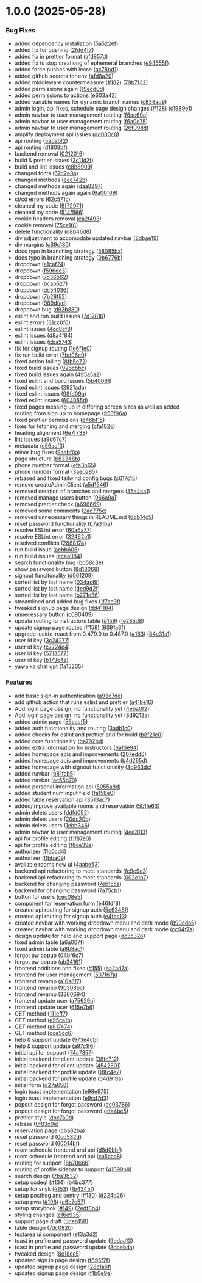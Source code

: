 # 1.0.0 (2025-05-28)


### Bug Fixes

* added dependency installation ([5a522ef](https://github.com/CMSC-127-Final-Project/cmsc-127-app/commit/5a522efd84425e8a163741d715d9d0209256233e))
* added fix for pushing ([2fdd4f7](https://github.com/CMSC-127-Final-Project/cmsc-127-app/commit/2fdd4f79a68f4e3698dc11cb03e53878c2d68800))
* added fix in prettier format ([afd857d](https://github.com/CMSC-127-Final-Project/cmsc-127-app/commit/afd857d01d4643b1d8a024c3f29ff66019f38c20))
* added fix to stop creationg of ephemeral branches ([e94555f](https://github.com/CMSC-127-Final-Project/cmsc-127-app/commit/e94555fdf0fd3d8b44d4055ad76c8576960cd4e9))
* added force pushes with lease ([ac78bd1](https://github.com/CMSC-127-Final-Project/cmsc-127-app/commit/ac78bd19487ce0482f29b4550dbbfee945456887))
* added github secrets for env ([afd8a20](https://github.com/CMSC-127-Final-Project/cmsc-127-app/commit/afd8a20501b127047a83beb7742476242c1d52b1))
* added middleware countermeasure ([#182](https://github.com/CMSC-127-Final-Project/cmsc-127-app/issues/182)) ([79b7f32](https://github.com/CMSC-127-Final-Project/cmsc-127-app/commit/79b7f32a53cfba1b2871502016b5cf69bd4afe4b))
* added permissions again ([19ecd0d](https://github.com/CMSC-127-Final-Project/cmsc-127-app/commit/19ecd0ddfb4316849814e5713efaa026a7d284bf))
* added permissions to actions ([e603a42](https://github.com/CMSC-127-Final-Project/cmsc-127-app/commit/e603a4216a2f2c19dd43b3ec8e11d1ed9eb1a94e))
* added variable names for dynamic branch names ([c838ad9](https://github.com/CMSC-127-Final-Project/cmsc-127-app/commit/c838ad90b0508c56505643caf722f74d4343b9f5))
* admin login, api fixes, schedule page design changes ([#128](https://github.com/CMSC-127-Final-Project/cmsc-127-app/issues/128)) ([c1989e1](https://github.com/CMSC-127-Final-Project/cmsc-127-app/commit/c1989e16d8d8c18619270398a3f2ba5f548bb1ca))
* admin navbar to user management routing ([f6ae60a](https://github.com/CMSC-127-Final-Project/cmsc-127-app/commit/f6ae60ab935f64e534515e53763a05107042c53d))
* admin navbar to user management routing ([f6a0e75](https://github.com/CMSC-127-Final-Project/cmsc-127-app/commit/f6a0e75d564329ec587ab12e2dbde49f61deaa1c))
* admin navbar to user management routing ([26f09dd](https://github.com/CMSC-127-Final-Project/cmsc-127-app/commit/26f09dd109801eea6e848dd8c67a82cff992f29d))
* amplify deployment api issues ([dd080c8](https://github.com/CMSC-127-Final-Project/cmsc-127-app/commit/dd080c8e586014e66c3bc116750d4b0be66d94f0))
* api routing ([52cebf2](https://github.com/CMSC-127-Final-Project/cmsc-127-app/commit/52cebf2b0cbf23d9af826bb62af14491df9ce903))
* api routing ([d1808bf](https://github.com/CMSC-127-Final-Project/cmsc-127-app/commit/d1808bf6b358acb16d85249dc45cb85369a077d5))
* backend removal ([0212016](https://github.com/CMSC-127-Final-Project/cmsc-127-app/commit/02120162304fe14b78af9e8de97bf6d5bbf8bb30))
* build & prettier issues ([3c11d2f](https://github.com/CMSC-127-Final-Project/cmsc-127-app/commit/3c11d2f6348b5fc43d7d5cfad4b3457eadd7cea7))
* build and lint issues ([c8b8909](https://github.com/CMSC-127-Final-Project/cmsc-127-app/commit/c8b89096c7bcbf05380f4eef8697eec5f2ede568))
* changed fonts ([67d2e8a](https://github.com/CMSC-127-Final-Project/cmsc-127-app/commit/67d2e8a568c4f462bc135f8f6532cf478f35fb74))
* changed methods ([eec742b](https://github.com/CMSC-127-Final-Project/cmsc-127-app/commit/eec742bd2bdf3dcd290e9e3f74b2069142e4b8e6))
* changed methods again ([daa8297](https://github.com/CMSC-127-Final-Project/cmsc-127-app/commit/daa8297e05f1fbd2b30ee7bab6857d8582b134a6))
* changed methods again again ([6a00f09](https://github.com/CMSC-127-Final-Project/cmsc-127-app/commit/6a00f0974d69cd82f538febcdf9cdf203ab58729))
* ci/cd errors ([62c571c](https://github.com/CMSC-127-Final-Project/cmsc-127-app/commit/62c571ccbe0e07465b5a8b25340ca0e8a1d6f706))
* cleaned my code ([9f72971](https://github.com/CMSC-127-Final-Project/cmsc-127-app/commit/9f72971af188c67f0fe021525138b7a541bca71b))
* cleaned my code ([514f566](https://github.com/CMSC-127-Final-Project/cmsc-127-app/commit/514f566dc17495a76adcc7e4c7fc0f1120d717cc))
* cookie headers removal ([ea2f493](https://github.com/CMSC-127-Final-Project/cmsc-127-app/commit/ea2f4939efc1ca4a6f62b2cc5919b853252a28c2))
* cookie removal ([75ce1f8](https://github.com/CMSC-127-Final-Project/cmsc-127-app/commit/75ce1f8feef81bfbd468e636ddf0fefdd1c4f265))
* delete functionality ([d8b46d8](https://github.com/CMSC-127-Final-Project/cmsc-127-app/commit/d8b46d8172225aa06568476475a6909c27d0f07a))
* div adjustment to accomodate updated navbar ([8dbae19](https://github.com/CMSC-127-Final-Project/cmsc-127-app/commit/8dbae19073809cdeb14913ad897d62e02b161d1f))
* div margins ([c39c180](https://github.com/CMSC-127-Final-Project/cmsc-127-app/commit/c39c180b88fa42cb954b243e3e19ac39d46559fa))
* docs typo in branching strategy ([58085ba](https://github.com/CMSC-127-Final-Project/cmsc-127-app/commit/58085ba9bde6c08af29cf8c448bbbb61824a8ccc))
* docs typo in branching strategy ([0b6776b](https://github.com/CMSC-127-Final-Project/cmsc-127-app/commit/0b6776b87666d27c1e74c55a02b481fdf3d106bc))
* dropdown ([e1caf24](https://github.com/CMSC-127-Final-Project/cmsc-127-app/commit/e1caf241f5b8948c0956c7aa1e32e82722753d59))
* dropdown ([f596dc3](https://github.com/CMSC-127-Final-Project/cmsc-127-app/commit/f596dc3e3a4f5e4b6b5d0be8627fd55589c63045))
* dropdown ([7d36b62](https://github.com/CMSC-127-Final-Project/cmsc-127-app/commit/7d36b624cf170b487627c9aabb33e912a1dc8668))
* dropdown ([bcab527](https://github.com/CMSC-127-Final-Project/cmsc-127-app/commit/bcab527aa525ae8fa16312f2ae4453e9e6a6d13d))
* dropdown ([dc54036](https://github.com/CMSC-127-Final-Project/cmsc-127-app/commit/dc540365e231011faed4cf57ad872e538ee413ad))
* dropdown ([7b26f52](https://github.com/CMSC-127-Final-Project/cmsc-127-app/commit/7b26f52fb36d0dbc4f1f3a81b53dbbba493aa795))
* dropdown ([989dfad](https://github.com/CMSC-127-Final-Project/cmsc-127-app/commit/989dfad40e91bad3c5f0439d40d9d9a97da18b24))
* dropdown bug ([d92b880](https://github.com/CMSC-127-Final-Project/cmsc-127-app/commit/d92b8803dc4950518a66008a14c4aae975946c3b))
* eslint and run build issues ([7d17816](https://github.com/CMSC-127-Final-Project/cmsc-127-app/commit/7d17816994a76d4cb4c1f8c7c030259e24d63ff5))
* eslint errors ([31cc0f6](https://github.com/CMSC-127-Final-Project/cmsc-127-app/commit/31cc0f6ba2d6db08a45d554cfaab84cb254c6e23))
* eslint issues ([4cd8cf8](https://github.com/CMSC-127-Final-Project/cmsc-127-app/commit/4cd8cf82e7cea1519fa36193cf84eabec56d9ad7))
* eslint issues ([d8a4f84](https://github.com/CMSC-127-Final-Project/cmsc-127-app/commit/d8a4f845c9e8b6c10d7f913fcc4615aaf631d206))
* eslint issues ([cba5743](https://github.com/CMSC-127-Final-Project/cmsc-127-app/commit/cba5743312f6948460275c35c85c3998e73261c7))
* fix for signup routing ([1e6f1e0](https://github.com/CMSC-127-Final-Project/cmsc-127-app/commit/1e6f1e07bdffdfe2fbeec8703df1706c63b57fb8))
* fix run build error ([7bd06c0](https://github.com/CMSC-127-Final-Project/cmsc-127-app/commit/7bd06c04fd21f609e947286c02cba478271426b3))
* fixed action failing ([8fb5e72](https://github.com/CMSC-127-Final-Project/cmsc-127-app/commit/8fb5e721add1f998d881b9befc49d9cd95547fa5))
* fixed build issues ([926cbbc](https://github.com/CMSC-127-Final-Project/cmsc-127-app/commit/926cbbc917c678bc5a19267a47517e6a9139d5a2))
* fixed build issues again ([495a5a2](https://github.com/CMSC-127-Final-Project/cmsc-127-app/commit/495a5a2b419b4536bdf3ce2a71aba5fc32fe1899))
* fixed eslint and build issues ([5b40061](https://github.com/CMSC-127-Final-Project/cmsc-127-app/commit/5b400614db65916581c079ff32523ba7e159b11e))
* fixed eslint issues ([2921ada](https://github.com/CMSC-127-Final-Project/cmsc-127-app/commit/2921adad51823cc0eec82be94ad74bbc2ee47ba7))
* fixed eslint issues ([98fd09a](https://github.com/CMSC-127-Final-Project/cmsc-127-app/commit/98fd09a565ab90bd4331ab65e77c4b7e3ae34a50))
* fixed eslint issues ([604055d](https://github.com/CMSC-127-Final-Project/cmsc-127-app/commit/604055d6808434a4ad587017c716b2741e285708))
* fixed pages messing up in differing screen sizes as well as added routing from sign up to homepage ([953f96a](https://github.com/CMSC-127-Final-Project/cmsc-127-app/commit/953f96a8322cf00e3fdd85fcb3135081dfd60d71))
* fixed prettier permissions ([d46bf15](https://github.com/CMSC-127-Final-Project/cmsc-127-app/commit/d46bf15a348a2282cd897bb938d9f2401be5791d))
* fixes for fetching and merging ([cfa102c](https://github.com/CMSC-127-Final-Project/cmsc-127-app/commit/cfa102ce572c191ac01050888baa48032dcb4b0e))
* heading alignment ([6e7f738](https://github.com/CMSC-127-Final-Project/cmsc-127-app/commit/6e7f738e8d205a1d2401aea347aa3e81faa605ba))
* lint issues ([a9d67c7](https://github.com/CMSC-127-Final-Project/cmsc-127-app/commit/a9d67c76713e5d9b647190d540229a14fc3b4a81))
* metadata ([e56acf3](https://github.com/CMSC-127-Final-Project/cmsc-127-app/commit/e56acf3a500d5a73da7f340954c6d060e114a468))
* minor bug fixes ([9aebf0a](https://github.com/CMSC-127-Final-Project/cmsc-127-app/commit/9aebf0aa6093478c252a7a886bf4ab70136a3178))
* page structure ([683348b](https://github.com/CMSC-127-Final-Project/cmsc-127-app/commit/683348b2135aeefd390b5ce96a23eb02855017bc))
* phone number format ([efa3b65](https://github.com/CMSC-127-Final-Project/cmsc-127-app/commit/efa3b657fa85e063b6b32bb37caadcc7b0884068))
* phone number format ([3ae0a85](https://github.com/CMSC-127-Final-Project/cmsc-127-app/commit/3ae0a85b45830269ba4d3ab261c28cf70840cdfd))
* rebased and fixed tailwind config bugs ([c617c15](https://github.com/CMSC-127-Final-Project/cmsc-127-app/commit/c617c158efccb8b7b2d0206d706d82290c2df8ae))
* remove createAdminClient ([a5d1646](https://github.com/CMSC-127-Final-Project/cmsc-127-app/commit/a5d1646f14fc561032665f1fc53152e007088044))
* removed creation of branches and mergers ([35a4ca1](https://github.com/CMSC-127-Final-Project/cmsc-127-app/commit/35a4ca17fb276b375999f53961862adbfa37d460))
* removed manage users button ([966a9a1](https://github.com/CMSC-127-Final-Project/cmsc-127-app/commit/966a9a1e2366b576d6f005b2aeeb7794f6fdeb5b))
* removed prettier check ([a696669](https://github.com/CMSC-127-Final-Project/cmsc-127-app/commit/a6966691288f83fde1fe200ff311fa5cceb07240))
* removed some comments ([2ac775e](https://github.com/CMSC-127-Final-Project/cmsc-127-app/commit/2ac775eb50780caf1642a674ce79e765d0f31a72))
* removed unnecessary things in README.md ([6db14c5](https://github.com/CMSC-127-Final-Project/cmsc-127-app/commit/6db14c58099fc637da26ed0cfab8bc1af6998b2b))
* reset password functionality ([b7a31b2](https://github.com/CMSC-127-Final-Project/cmsc-127-app/commit/b7a31b2a14cd75e4cec01ff644e6027739258343))
* resolve ESLint error ([60a6a77](https://github.com/CMSC-127-Final-Project/cmsc-127-app/commit/60a6a770dbc9b29c2219f3abcbe1124c645590e6))
* resolve ESLint error ([32462a1](https://github.com/CMSC-127-Final-Project/cmsc-127-app/commit/32462a19988a9835fc3bce7d71cbc01c62847630))
* resolved conflicts ([2888174](https://github.com/CMSC-127-Final-Project/cmsc-127-app/commit/288817430bc06b630662d5b178586e75d75e739b))
* run build issue ([acbb606](https://github.com/CMSC-127-Final-Project/cmsc-127-app/commit/acbb606dc8dcaaf9965ac09a05861180e8844fb3))
* run build issues ([ecea084](https://github.com/CMSC-127-Final-Project/cmsc-127-app/commit/ecea0841441a008c65198cbc28fc55d4af584f05))
* search functionality bug ([bb58c3e](https://github.com/CMSC-127-Final-Project/cmsc-127-app/commit/bb58c3eb52c67cc54bb71ee2f628ffed4ed9b8e2))
* show password button ([8d18068](https://github.com/CMSC-127-Final-Project/cmsc-127-app/commit/8d18068685ce9d6f7c8abcc948fe9c1ed940d065))
* signout funcitonality ([d061209](https://github.com/CMSC-127-Final-Project/cmsc-127-app/commit/d061209b242f961e7374ff1fe7adf77cf7328bcd))
* sorted list by last name ([034ac6f](https://github.com/CMSC-127-Final-Project/cmsc-127-app/commit/034ac6f336331c07da2d75c5e3a76726a65b2b50))
* sorted list by last name ([ded9d2f](https://github.com/CMSC-127-Final-Project/cmsc-127-app/commit/ded9d2fca14960b61a8bbfe55c630f99f9266af0))
* sorted list by last name ([b271e36](https://github.com/CMSC-127-Final-Project/cmsc-127-app/commit/b271e3698e8575629a2138a23b8333b3f06645d0))
* streamlined and added bug fixes ([1f7ac3f](https://github.com/CMSC-127-Final-Project/cmsc-127-app/commit/1f7ac3f868b0542647085a04be1639a1a2423608))
* tweaked signup page design ([dd41184](https://github.com/CMSC-127-Final-Project/cmsc-127-app/commit/dd4118452c36a0db00effffffab22bff23015490))
* unnecessary button ([c690409](https://github.com/CMSC-127-Final-Project/cmsc-127-app/commit/c690409a91f768bbae8ddd067002215a9b3f4177))
* update routing to instructors table ([#159](https://github.com/CMSC-127-Final-Project/cmsc-127-app/issues/159)) ([fe285d8](https://github.com/CMSC-127-Final-Project/cmsc-127-app/commit/fe285d832c0fefa90631036b69e794b166fe2f2c))
* update signup page routes ([#158](https://github.com/CMSC-127-Final-Project/cmsc-127-app/issues/158)) ([9391a3f](https://github.com/CMSC-127-Final-Project/cmsc-127-app/commit/9391a3fba1bbbf5738290542761765007af2d1cb))
* upgrade lucide-react from 0.479.0 to 0.487.0 ([#163](https://github.com/CMSC-127-Final-Project/cmsc-127-app/issues/163)) ([84e31a1](https://github.com/CMSC-127-Final-Project/cmsc-127-app/commit/84e31a185dd54a755eaf9ae4db1e5edc73889bb9))
* user id key ([3c24277](https://github.com/CMSC-127-Final-Project/cmsc-127-app/commit/3c24277dfcb0de29ffb17fbe92c660f38fc21ae5))
* user id key ([c7724e4](https://github.com/CMSC-127-Final-Project/cmsc-127-app/commit/c7724e4a32950b91e7be96a1a2f91a1188168574))
* user id key ([5713577](https://github.com/CMSC-127-Final-Project/cmsc-127-app/commit/57135773b35e38c74fb0f83072be646730eaf151))
* user id key ([b173c4e](https://github.com/CMSC-127-Final-Project/cmsc-127-app/commit/b173c4efcdbce9d975f02ececd6effe7ea2ea75b))
* yawa ka chat gpt ([1a15205](https://github.com/CMSC-127-Final-Project/cmsc-127-app/commit/1a1520598cafef001cae37f7fbea8de9141ae334))


### Features

* add basic sign-in authentication ([a93c7de](https://github.com/CMSC-127-Final-Project/cmsc-127-app/commit/a93c7ded7eeb44fa41b1751462f30c3b29718f7c))
* add github action that runs eslint and prettier ([a41be16](https://github.com/CMSC-127-Final-Project/cmsc-127-app/commit/a41be1638298d2e44554852fdfcdf7602fb8a721))
* Add login page design; no functionality yet ([4eba0f2](https://github.com/CMSC-127-Final-Project/cmsc-127-app/commit/4eba0f252ac98ea2c9a15acdab8616e5780ce018))
* Add login page design; no functionality yet ([8d9212a](https://github.com/CMSC-127-Final-Project/cmsc-127-app/commit/8d9212a32c8a4d5a031c7aee7dd3346adc1e2cbc))
* added admin page ([56caaf5](https://github.com/CMSC-127-Final-Project/cmsc-127-app/commit/56caaf5c74ddebb9bc96c35b04b27b3a6f9da458))
* added auth functionality and routing ([3adb1c0](https://github.com/CMSC-127-Final-Project/cmsc-127-app/commit/3adb1c04d2f5f13d28c16b637ba706cbce28a4d6))
* added checks for eslint and prettier and for build ([b8f21e0](https://github.com/CMSC-127-Final-Project/cmsc-127-app/commit/b8f21e05789fe5137e30692be1814a6c41f566e3))
* added core functionality ([ba792bd](https://github.com/CMSC-127-Final-Project/cmsc-127-app/commit/ba792bd3a3558bc431fc67973c8002dc48e4e4e3))
* added extra information for instructors ([6afde94](https://github.com/CMSC-127-Final-Project/cmsc-127-app/commit/6afde94b701f83dcfecd3f04a0049cfd8548a02d))
* added homepage apis and improvements ([207edd6](https://github.com/CMSC-127-Final-Project/cmsc-127-app/commit/207edd60e291c9282983281ee6894823e018dc97))
* added homepage apis and improvements ([b4d265d](https://github.com/CMSC-127-Final-Project/cmsc-127-app/commit/b4d265dbe54b5f3662824f6592715a0490e921fd))
* added homepage with signout functionality ([3d963dc](https://github.com/CMSC-127-Final-Project/cmsc-127-app/commit/3d963dcd541bbf09f5f41735becd99a822c13601))
* added navbar ([b81fcb5](https://github.com/CMSC-127-Final-Project/cmsc-127-app/commit/b81fcb5a15f456ac498fff2dc25adc0d452397eb))
* added navbar ([ac65b70](https://github.com/CMSC-127-Final-Project/cmsc-127-app/commit/ac65b701c6c7a69b06d1c84796d5e20f52e11568))
* added personal information api ([5055a8d](https://github.com/CMSC-127-Final-Project/cmsc-127-app/commit/5055a8d72f8926388604ebdf34d0609b5f8d5664))
* added student num input field ([fa158e0](https://github.com/CMSC-127-Final-Project/cmsc-127-app/commit/fa158e0dfb6c457e973015c698ce39fe201e9e5a))
* added table reservation api ([3513ac7](https://github.com/CMSC-127-Final-Project/cmsc-127-app/commit/3513ac7ef87c9f499484a071eab5b0cbbff69913))
* added/improve available rooms and reservation ([5b1fe63](https://github.com/CMSC-127-Final-Project/cmsc-127-app/commit/5b1fe63f427e2e757efe9b340660f5ac932d5832))
* admin delets users ([ddfd052](https://github.com/CMSC-127-Final-Project/cmsc-127-app/commit/ddfd052c56214a1cf2d11b8b05fa288323679417))
* admin delets users ([20dc20b](https://github.com/CMSC-127-Final-Project/cmsc-127-app/commit/20dc20b95f926ce7fce45259c607f5d83652834e))
* admin delets users ([1ebb346](https://github.com/CMSC-127-Final-Project/cmsc-127-app/commit/1ebb3460186634d10df45be21bd4fa87f4fa52b3))
* admin navbar to user management routing ([4ee3113](https://github.com/CMSC-127-Final-Project/cmsc-127-app/commit/4ee31137bd1a47225fe50070987de099dd1fd82e))
* api for profile editing ([f1f87e0](https://github.com/CMSC-127-Final-Project/cmsc-127-app/commit/f1f87e07dc65f599f723d6acf9ea48c395422a0a))
* api for profile editing ([f8ce39e](https://github.com/CMSC-127-Final-Project/cmsc-127-app/commit/f8ce39e230f8734da9a8a2a0bd0045226c365b85))
* authorizer ([11c0cd4](https://github.com/CMSC-127-Final-Project/cmsc-127-app/commit/11c0cd4e3090dab51dea86249ff0ab2f8b0092f1))
* authorizer ([ffbba09](https://github.com/CMSC-127-Final-Project/cmsc-127-app/commit/ffbba0915b6dc934bbcd4c901b93f7cea2d6abfc))
* available rooms new ui ([4aabe53](https://github.com/CMSC-127-Final-Project/cmsc-127-app/commit/4aabe5324bc73a37892fa11489fbf6569befc6e8))
* backend api refactoring to meet standards ([fc9e9e3](https://github.com/CMSC-127-Final-Project/cmsc-127-app/commit/fc9e9e3c5ce269c33e028b4f191d1bc105464a8f))
* backend api refactoring to meet standards ([002e1b7](https://github.com/CMSC-127-Final-Project/cmsc-127-app/commit/002e1b7717205e6c21c1e54e684a465855146696))
* backend for changing password ([7eb15ca](https://github.com/CMSC-127-Final-Project/cmsc-127-app/commit/7eb15caca9444869915858d39ee6aad2e1863ccf))
* backend for changing password ([7a75cb1](https://github.com/CMSC-127-Final-Project/cmsc-127-app/commit/7a75cb1470e95b96612b0882226baef8e0760c43))
* button for users ([cec08e5](https://github.com/CMSC-127-Final-Project/cmsc-127-app/commit/cec08e59e6b1efd9314e3729f8f5bacceb427817))
* component for reservation form ([e46fdf8](https://github.com/CMSC-127-Final-Project/cmsc-127-app/commit/e46fdf806d0ddd51dc09ccdd993fe3566f9f4d91))
* created api routing for signup auth ([5c6348f](https://github.com/CMSC-127-Final-Project/cmsc-127-app/commit/5c6348f9f0a074681a7da9626ec2a6e25dd840af))
* created api routing for signup auth ([e4fec13](https://github.com/CMSC-127-Final-Project/cmsc-127-app/commit/e4fec134f8c01da41ac6de4dfd5ad3df4c3384b1))
* created navbar with working dropdown menu and dark mode ([899cda5](https://github.com/CMSC-127-Final-Project/cmsc-127-app/commit/899cda57ed1ff1268de15654174b53dc1520ab9e))
* created navbar with working dropdown menu and dark mode ([cc94f7a](https://github.com/CMSC-127-Final-Project/cmsc-127-app/commit/cc94f7ad73a799866ea8bf0ce5d6c03d727a7a2e))
* design update for help and support page ([dc3c326](https://github.com/CMSC-127-Final-Project/cmsc-127-app/commit/dc3c3264cd5bd0f40824eca19888673caed8b619))
* fixed admin table ([a6a007f](https://github.com/CMSC-127-Final-Project/cmsc-127-app/commit/a6a007f99127fcb978deb816c787931536f123e3))
* fixed admin table ([a8b8ac1](https://github.com/CMSC-127-Final-Project/cmsc-127-app/commit/a8b8ac1c83823537409076e2f231bc9737c1f0af))
* forgot pw popup ([04bf6c7](https://github.com/CMSC-127-Final-Project/cmsc-127-app/commit/04bf6c7781628be6ccff89d64cdb9ca2b7854355))
* forgot pw popup ([ab34161](https://github.com/CMSC-127-Final-Project/cmsc-127-app/commit/ab3416129df5534035946c17b81bf9b18e437167))
* frontend additions and fixes ([#155](https://github.com/CMSC-127-Final-Project/cmsc-127-app/issues/155)) ([ea2ad7a](https://github.com/CMSC-127-Final-Project/cmsc-127-app/commit/ea2ad7a6544c48df6827f1000a78e0c125e16789))
* frontend for user management ([507f67a](https://github.com/CMSC-127-Final-Project/cmsc-127-app/commit/507f67a04044be9a74e77f9001dfa81aaa21ab91))
* frontend revamp ([a10a8f7](https://github.com/CMSC-127-Final-Project/cmsc-127-app/commit/a10a8f7501e18c42481d8d7906926060ffe69bb9))
* frontend revamp ([9b308bc](https://github.com/CMSC-127-Final-Project/cmsc-127-app/commit/9b308bcb87d55a30dcabcf31fd2ca490124e885d))
* frontend revamp ([3360694](https://github.com/CMSC-127-Final-Project/cmsc-127-app/commit/336069489f8b8c06a40cbfaa74d42b8bab78c024))
* frontend update user ([a75629a](https://github.com/CMSC-127-Final-Project/cmsc-127-app/commit/a75629a9da9d74dd4e83ebd1d89114f8aecd47c0))
* frontend update user ([615e7b6](https://github.com/CMSC-127-Final-Project/cmsc-127-app/commit/615e7b6f8370e0e4465b67254a03cf16ab0900b8))
* GET method ([111eff7](https://github.com/CMSC-127-Final-Project/cmsc-127-app/commit/111eff74f3edd01a19a4fb7472dfc7e31e5dea22))
* GET method ([e95ca1b](https://github.com/CMSC-127-Final-Project/cmsc-127-app/commit/e95ca1bc29272d20f7d341da35465b17d72c2abf))
* GET method ([a817474](https://github.com/CMSC-127-Final-Project/cmsc-127-app/commit/a817474ac3efb7b8cc03dc977a0a32176f447a25))
* GET method ([cce5cc6](https://github.com/CMSC-127-Final-Project/cmsc-127-app/commit/cce5cc684f397146b20fa0a4eee64c5a435ecc23))
* help & support update ([973e4cb](https://github.com/CMSC-127-Final-Project/cmsc-127-app/commit/973e4cb882d830da34c5b4062d257f2d84ba2784))
* help & support update ([a97c1f6](https://github.com/CMSC-127-Final-Project/cmsc-127-app/commit/a97c1f6b637f8a72149e0389fb239b01f25ce1a4))
* initial api for support ([74a7357](https://github.com/CMSC-127-Final-Project/cmsc-127-app/commit/74a7357376f9e7e8e8756db96c1f23afd40ca29f))
* initial backend for client update ([38fc712](https://github.com/CMSC-127-Final-Project/cmsc-127-app/commit/38fc712d86b134e2eae6c609d475655f76b4b3e7))
* initial backend for client update ([4542801](https://github.com/CMSC-127-Final-Project/cmsc-127-app/commit/4542801a91b1dd05f86f4c3787eb0a8a36737c02))
* initial backend for profile update ([18fc4e2](https://github.com/CMSC-127-Final-Project/cmsc-127-app/commit/18fc4e2f496f15ee70fa004e7a1ff13b25f3b659))
* initial backend for profile update ([b4d919a](https://github.com/CMSC-127-Final-Project/cmsc-127-app/commit/b4d919a68477ce8594112f1c8aeb6b3c02eb4612))
* initial form ([d27a658](https://github.com/CMSC-127-Final-Project/cmsc-127-app/commit/d27a6585e779f6bb6deef4744ccc076c4c3a1f8a))
* login toast implementation ([e98e975](https://github.com/CMSC-127-Final-Project/cmsc-127-app/commit/e98e9750d20103b1d53291adfa16e3e1f8840131))
* login toast implementation ([e9cd7d3](https://github.com/CMSC-127-Final-Project/cmsc-127-app/commit/e9cd7d3304c59e6609ed536decc7fc98a9eb196a))
* popout design for forgot password ([dc03786](https://github.com/CMSC-127-Final-Project/cmsc-127-app/commit/dc03786cb1b21c02bcc53e8b08c3e286390585d7))
* popout design for forgot password ([efa4be5](https://github.com/CMSC-127-Final-Project/cmsc-127-app/commit/efa4be558d7acef43b76957e3ad9b9d4c8faa8a2))
* prettier style ([dbc7a0d](https://github.com/CMSC-127-Final-Project/cmsc-127-app/commit/dbc7a0d7e9566609fafe3866c9905a98a9b7999a))
* rebase ([0f83c9e](https://github.com/CMSC-127-Final-Project/cmsc-127-app/commit/0f83c9e56be8e832689dd52c379263c4c070bdfd))
* reservation page ([cba82ba](https://github.com/CMSC-127-Final-Project/cmsc-127-app/commit/cba82ba8bc8ebc139dd69e8bed495724d3eb3e20))
* reset password ([0cd582d](https://github.com/CMSC-127-Final-Project/cmsc-127-app/commit/0cd582d17e92d8100d036222d2bc6d87173d8f06))
* reset password ([60014bf](https://github.com/CMSC-127-Final-Project/cmsc-127-app/commit/60014bfc39ffaebb1223b26b6a9e5892fb5d672b))
* room schedule frontend and api ([d8d0bbf](https://github.com/CMSC-127-Final-Project/cmsc-127-app/commit/d8d0bbf9bcdc1ca786678c91973dd969771afc01))
* room schedule frontend and api ([ca5aaa8](https://github.com/CMSC-127-Final-Project/cmsc-127-app/commit/ca5aaa826f5ecafefde7102d5b7a11a00b732977))
* routing for support ([6b70666](https://github.com/CMSC-127-Final-Project/cmsc-127-app/commit/6b7066686aef80f5a85613fd565db2566bcc2233))
* routing of profile sidebar to support ([41699b8](https://github.com/CMSC-127-Final-Project/cmsc-127-app/commit/41699b8acd4407fc0f36059eaaa71845b45c1217))
* search design ([7ba3b32](https://github.com/CMSC-127-Final-Project/cmsc-127-app/commit/7ba3b322b99bc8e0aa8590ae569d0d25ccfac145))
* setup codeql ([#134](https://github.com/CMSC-127-Final-Project/cmsc-127-app/issues/134)) ([b4bc377](https://github.com/CMSC-127-Final-Project/cmsc-127-app/commit/b4bc377672a2a021f97d521a2ef1029c87e05d1c))
* setup for snyk ([#153](https://github.com/CMSC-127-Final-Project/cmsc-127-app/issues/153)) ([1b4345f](https://github.com/CMSC-127-Final-Project/cmsc-127-app/commit/1b4345f86f5f5c1e825c44d6dbd4853921874007))
* setup posthog and sentry ([#130](https://github.com/CMSC-127-Final-Project/cmsc-127-app/issues/130)) ([d224b26](https://github.com/CMSC-127-Final-Project/cmsc-127-app/commit/d224b2645b9ad781995077ed4aa8750e8dbad7d6))
* setup pwa ([#198](https://github.com/CMSC-127-Final-Project/cmsc-127-app/issues/198)) ([e6b7e57](https://github.com/CMSC-127-Final-Project/cmsc-127-app/commit/e6b7e577f84455d2ca206d218c0b96108312ea2e))
* setup storybook ([#149](https://github.com/CMSC-127-Final-Project/cmsc-127-app/issues/149)) ([2edf8b4](https://github.com/CMSC-127-Final-Project/cmsc-127-app/commit/2edf8b4cbe0355009eb7dcba6e67f6f3ac4ada8f))
* styling changes ([c16e935](https://github.com/CMSC-127-Final-Project/cmsc-127-app/commit/c16e935a403f198d7cc8e17da2ca9dbaa8babb03))
* support page draft ([5deb158](https://github.com/CMSC-127-Final-Project/cmsc-127-app/commit/5deb1587d3c68cb30947885b3c9c6a03e103a1a3))
* table design ([7dc082b](https://github.com/CMSC-127-Final-Project/cmsc-127-app/commit/7dc082b680030bae350049f86b7bcf59770ce411))
* textarea ui component ([e13a3d2](https://github.com/CMSC-127-Final-Project/cmsc-127-app/commit/e13a3d294c50c069d1dce15855b5279b7ac067a3))
* toast in profile and password update ([9bdaa13](https://github.com/CMSC-127-Final-Project/cmsc-127-app/commit/9bdaa1328475da5d9656fadd57eb47d39ce20499))
* toast in profile and password update ([3dcebda](https://github.com/CMSC-127-Final-Project/cmsc-127-app/commit/3dcebda9e99d8404b0fe63543fc41cfebf9770cf))
* tweaked design ([8e18cc5](https://github.com/CMSC-127-Final-Project/cmsc-127-app/commit/8e18cc565e651205c30c2e6e0624699ef840f9cf))
* updated sign in page design ([f695f7f](https://github.com/CMSC-127-Final-Project/cmsc-127-app/commit/f695f7f71d3ea8dae5cff7c1a9aa861f9d481e9c))
* updated signup page design ([28c1a6f](https://github.com/CMSC-127-Final-Project/cmsc-127-app/commit/28c1a6fd5f33cd85a45c49303bac412c98109b7a))
* updated signup page design ([f1b0e9e](https://github.com/CMSC-127-Final-Project/cmsc-127-app/commit/f1b0e9e05ce6d25f8f400079d8ff6a3919a01531))
